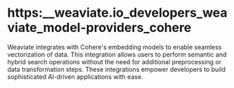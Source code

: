 # https:\_\_weaviate.io_developers_weaviate_model-providers_cohere

Weaviate integrates with Cohere's embedding models to enable seamless vectorization of data. This integration allows users to perform semantic and hybrid search operations without the need for additional preprocessing or data transformation steps. These integrations empower developers to build sophisticated AI-driven applications with ease.
